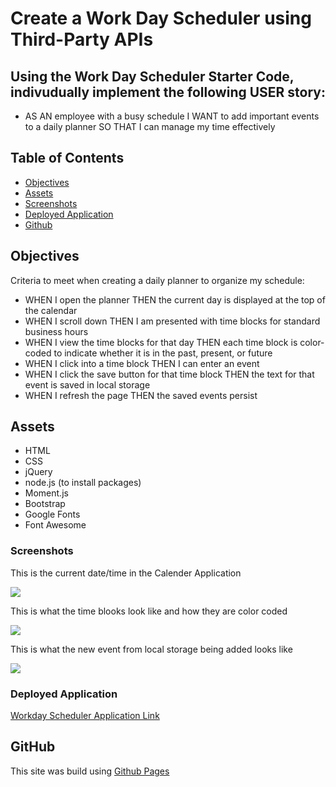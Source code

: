 # Create a Work Day Scheduler using Third-Party APIs

## Using the Work Day Scheduler Starter Code, indivudually implement the following USER story: 

* AS AN employee with a busy schedule I WANT to add important events to a daily planner SO THAT I can manage my time effectively

## Table of Contents

- [Objectives](#objectives)
- [Assets](#assets)
- [Screenshots](#screenshots)
- [Deployed Application](#deployed-applications)
- [Github](#github)

## Objectives

Criteria to meet when creating a daily planner to organize my schedule: 

* WHEN I open the planner THEN the current day is displayed at the top of the calendar
* WHEN I scroll down THEN I am presented with time blocks for standard business hours
* WHEN I view the time blocks for that day THEN each time block is color-coded to indicate whether it is in the past, present, or future
* WHEN I click into a time block THEN I can enter an event
* WHEN I click the save button for that time block THEN the text for that event is saved in local storage
* WHEN I refresh the page THEN the saved events persist

## Assets 

* HTML 
* CSS
* jQuery
* node.js (to install packages)
* Moment.js
* Bootstrap
* Google Fonts 
* Font Awesome

### Screenshots

This is the current date/time in the Calender Application

![](./assets/images/####)

This is what the time blooks look like and how they are color coded 

![](./assets/images/####)

This is what the new event from local storage being added looks like 

![](./assets/images/####)


### Deployed Application 

[Workday Scheduler Application Link]()

## GitHub

This site was build using [Github Pages]()



